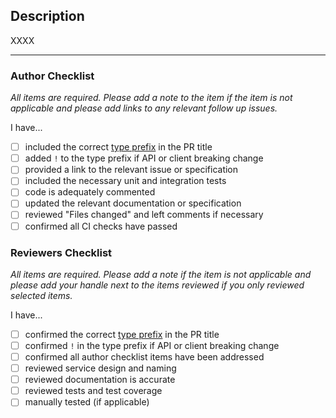 ## Description

XXXX

<!-- Add a description of the changes that this PR introduces and the files that
are the most critical to review. -->

---

### Author Checklist

_All items are required. Please add a note to the item if the item is not applicable and
please add links to any relevant follow up issues._

I have...

-   [ ] included the correct [type prefix](https://github.com/commitizen/conventional-commit-types/blob/v3.0.0/index.json) in the PR title
-   [ ] added `!` to the type prefix if API or client breaking change
-   [ ] provided a link to the relevant issue or specification
-   [ ] included the necessary unit and integration tests
-   [ ] code is adequately commented
-   [ ] updated the relevant documentation or specification
-   [ ] reviewed "Files changed" and left comments if necessary
-   [ ] confirmed all CI checks have passed

### Reviewers Checklist

_All items are required. Please add a note if the item is not applicable and please add
your handle next to the items reviewed if you only reviewed selected items._

I have...

-   [ ] confirmed the correct [type prefix](https://github.com/commitizen/conventional-commit-types/blob/v3.0.0/index.json) in the PR title
-   [ ] confirmed `!` in the type prefix if API or client breaking change
-   [ ] confirmed all author checklist items have been addressed
-   [ ] reviewed service design and naming
-   [ ] reviewed documentation is accurate
-   [ ] reviewed tests and test coverage
-   [ ] manually tested (if applicable)
